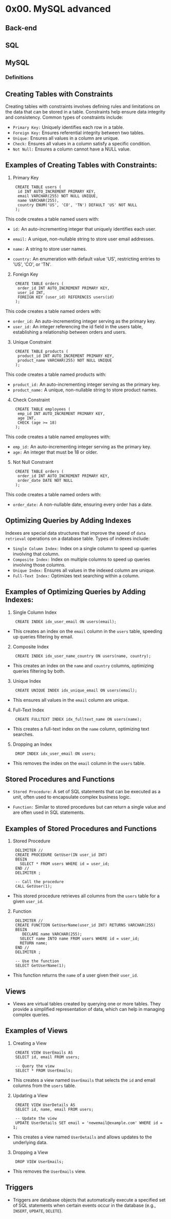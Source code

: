# 0x00. MySQL advanced

## Back-end

## SQL

## MySQL

### Definitions

## Creating Tables with Constraints

Creating tables with constraints involves defining rules and limitations on the data that can be stored in a table. Constraints help ensure data integrity and consistency. Common types of constraints include:

- ``Primary Key:`` Uniquely identifies each row in a table.
- ``Foreign Key:`` Ensures referential integrity between two tables.
- ``Unique:`` Ensures all values in a column are unique.
- ``Check:`` Ensures all values in a column satisfy a specific condition.
- ``Not Null:`` Ensures a column cannot have a NULL value.

## Examples of Creating Tables with Constraints:

1. Primary Key

        CREATE TABLE users (
         id INT AUTO_INCREMENT PRIMARY KEY,
         email VARCHAR(255) NOT NULL UNIQUE,
         name VARCHAR(255),
         country ENUM('US', 'CO', 'TN') DEFAULT 'US' NOT NULL
        );

This code creates a table named users with:

- `id:` An auto-incrementing integer that uniquely identifies each user.

- `email:` A unique, non-nullable string to store user email addresses.

- `name:` A string to store user names.

- `country:` An enumeration with default value 'US', restricting entries to 'US', 'CO', or 'TN'.

2. Foreign Key

        CREATE TABLE orders (
         order_id INT AUTO_INCREMENT PRIMARY KEY,
         user_id INT,
         FOREIGN KEY (user_id) REFERENCES users(id)
        );
   
This code creates a table named orders with:

- `order_id:` An auto-incrementing integer serving as the primary key.
- `user_id:` An integer referencing the id field in the users table, establishing a relationship between orders and users.

3. Unique Constraint

        CREATE TABLE products (
         product_id INT AUTO_INCREMENT PRIMARY KEY,
         product_name VARCHAR(255) NOT NULL UNIQUE
        );

This code creates a table named products with:

- `product_id:` An auto-incrementing integer serving as the primary key.
- `product_name:` A unique, non-nullable string to store product names.

4. Check Constraint

        CREATE TABLE employees (
         emp_id INT AUTO_INCREMENT PRIMARY KEY,
         age INT,
         CHECK (age >= 18)
        );

This code creates a table named employees with:

- `emp_id:` An auto-incrementing integer serving as the primary key.
- `age:` An integer that must be 18 or older.

5. Not Null Constraint

        CREATE TABLE orders (
         order_id INT AUTO_INCREMENT PRIMARY KEY,
         order_date DATE NOT NULL
        );
   
This code creates a table named orders with:

- `order_date:` A non-nullable date, ensuring every order has a date.

## Optimizing Queries by Adding Indexes

Indexes are special data structures that improve the speed of ```data retrieval``` operations on a database table. Types of indexes include:

- ``Single Column Index:`` Index on a single column to speed up queries involving that column.
- ``Composite Index:`` Index on multiple columns to speed up queries involving those columns.
- ``Unique Index:`` Ensures all values in the indexed column are unique.
- ``Full-Text Index:`` Optimizes text searching within a column.

## Examples of Optimizing Queries by Adding Indexes:

1. Single Column Index

        CREATE INDEX idx_user_email ON users(email);

- This creates an index on the `email` column in the `users` table, speeding up queries filtering by email.

2. Composite Index

        CREATE INDEX idx_user_name_country ON users(name, country);

- This creates an index on the `name` and `country` columns, optimizing queries filtering by both.

3. Unique Index

        CREATE UNIQUE INDEX idx_unique_email ON users(email);

- This ensures all values in the `email` column are unique.

4. Full-Text Index

        CREATE FULLTEXT INDEX idx_fulltext_name ON users(name);

- This creates a full-text index on the `name` column, optimizing text searches.

5. Dropping an Index

        DROP INDEX idx_user_email ON users;

- This removes the index on the `email` column in the `users` table.

## Stored Procedures and Functions

- ``Stored Procedure:`` A set of SQL statements that can be executed as a unit, often used to encapsulate complex business logic.

- ``Function:`` Similar to stored procedures but can return a single value and are often used in SQL statements.

## Examples of Stored Procedures and Functions

1. Stored Procedure

        DELIMITER //
        CREATE PROCEDURE GetUser(IN user_id INT)
        BEGIN
          SELECT * FROM users WHERE id = user_id;
        END //
        DELIMITER ;

        -- Call the procedure
        CALL GetUser(1);

- This stored procedure retrieves all columns from the `users` table for a given `user_id`.

2. Function

        DELIMITER //
        CREATE FUNCTION GetUserName(user_id INT) RETURNS VARCHAR(255)
        BEGIN
           DECLARE name VARCHAR(255);
          SELECT name INTO name FROM users WHERE id = user_id;
          RETURN name;
        END //
        DELIMITER ;

        -- Use the function
        SELECT GetUserName(1);

- This function returns the `name` of a user given their `user_id`.

## Views

- Views are virtual tables created by querying one or more tables. They provide a simplified representation of data, which can help in managing complex queries.

## Examples of Views

1. Creating a View

        CREATE VIEW UserEmails AS
        SELECT id, email FROM users;

        -- Query the view
        SELECT * FROM UserEmails;

- This creates a view named `UserEmails` that selects the `id` and email columns from the `users` table.

2. Updating a View

        CREATE VIEW UserDetails AS
        SELECT id, name, email FROM users;

        -- Update the view
        UPDATE UserDetails SET email = 'newemail@example.com' WHERE id = 1;

- This creates a view named `UserDetails` and allows updates to the underlying data.

3. Dropping a View

        DROP VIEW UserEmails;

- This removes the `UserEmails` view.

## Triggers

- Triggers are database objects that automatically execute a specified set of SQL statements when certain events occur in the database (e.g., ``INSERT``, ``UPDATE``, ``DELETE``).
